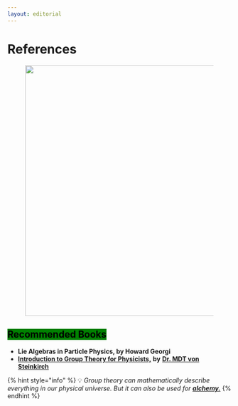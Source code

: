 ```yaml
---
layout: editorial
---
```


# References

<figure><img src="../../../../../../../.gitbook/assets/pexels-btgl-♡-17559113.jpg" alt="" width="563"><figcaption></figcaption></figure>

## <mark style="background-color:green;">Recommended Books</mark>

* **Lie Algebras in Particle Physics, by Howard Georgi**
* [**Introduction to Group Theory for Physicists,**](http://www.astro.sunysb.edu/steinkirch/books/group.pdf) **by** [**Dr. MDT von Steinkirch**](https://github.com/F4DELEGATECALL)

{% hint style="info" %}
💡 _Group theory can mathematically describe everything in our physical universe. But it can also be used for_ [_**alchemy.**_](../../../../../alchemy/the-usdchoice-of-alchemy/undefined-4/)
{% endhint %}
